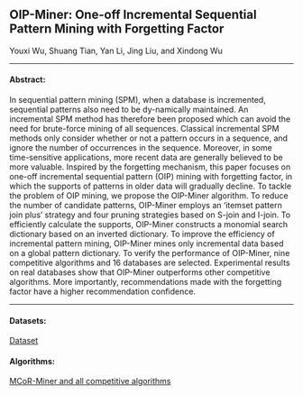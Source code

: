 ## OIP-Miner: One-off Incremental Sequential Pattern Mining with Forgetting Factor

Youxi Wu, Shuang Tian, Yan Li, Jing Liu, and Xindong Wu 

***

#### Abstract:
In sequential pattern mining (SPM), when a database is incremented, sequential patterns also need to be dy-namically maintained. An incremental SPM method has therefore been proposed which can avoid the need for brute-force mining of all sequences. Classical incremental SPM methods only consider whether or not a pattern occurs in a sequence, and ignore the number of occurrences in the sequence. Moreover, in some time-sensitive applications, more recent data are generally believed to be more valuable. Inspired by the forgetting mechanism, this paper focuses on one-off incremental sequential pattern (OIP) mining with forgetting factor, in which the supports of patterns in older data will gradually decline. To tackle the problem of OIP mining, we propose the OIP-Miner algorithm. To reduce the number of candidate patterns, OIP-Miner employs an ‘itemset pattern join plus’ strategy and four pruning strategies based on S-join and I-join. To efficiently calculate the supports, OIP-Miner constructs a monomial search dictionary based on an inverted dictionary. To improve the efficiency of incremental pattern mining, OIP-Miner mines only incremental data based on a global pattern dictionary. To verify the performance of OIP-Miner, nine competitive algorithms and 16 databases are selected. Experimental results on real databases show that OIP-Miner outperforms other competitive algorithms. More importantly, recommendations made with the forgetting factor have a higher recommendation confidence.

---

#### Datasets:
[Dataset](https://github.com/wuc567/Pattern-Mining/blob/master/OIP-Miner/DataSets)

#### Algorithms:

[MCoR-Miner and all competitive algorithms](https://github.com/wuc567/Pattern-Mining/blob/master/OIP-Miner/Algorithms)
 

